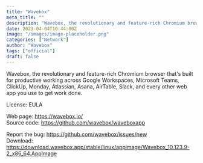 ```yaml
---
title: "Wavebox"
meta_title: ""
description: "Wavebox, the revolutionary and feature-rich Chromium browser that's built for productive working across Google Workspaces, Microsoft Teams, ClickUp, and every other web app you use to get work done."
date: 2023-04-04T10:44:00Z
image: "/images/image-placeholder.png"
categories: ["Network"]
author: "Wavebox"
tags: ["official"]
draft: false
---
```


Wavebox, the revolutionary and feature-rich Chromium browser that's built for productive working across Google Workspaces, Microsoft Teams, ClickUp, Monday, Atlassian, Asana, AirTable, Slack, and every other web app you use to get work done.

License: EULA

Web page: https://wavebox.io/  
Source code: https://github.com/wavebox/waveboxapp

Report the bug: https://github.com/wavebox/issues/new  
Download: https://download.wavebox.app/stable/linux/appimage/Wavebox_10.123.9-2_x86_64.AppImage
